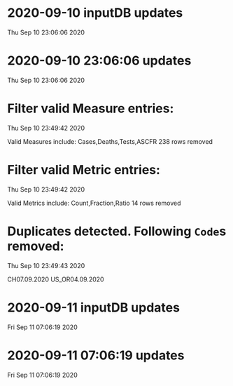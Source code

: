 
# 2020-09-10 inputDB updates 
 Thu Sep 10 23:06:06 2020 


# 2020-09-10 23:06:06 updates 
 Thu Sep 10 23:06:06 2020 


# Filter valid Measure entries: 
 Thu Sep 10 23:49:42 2020 

Valid Measures include: Cases,Deaths,Tests,ASCFR
 238 rows removed
# Filter valid Metric entries: 
 Thu Sep 10 23:49:42 2020 

Valid Metrics include: Count,Fraction,Ratio
 14 rows removed
# Duplicates detected. Following `Code`s removed: 
 Thu Sep 10 23:49:43 2020 

CH07.09.2020
US_OR04.09.2020
# 2020-09-11 inputDB updates 
 Fri Sep 11 07:06:19 2020 


# 2020-09-11 07:06:19 updates 
 Fri Sep 11 07:06:19 2020 

